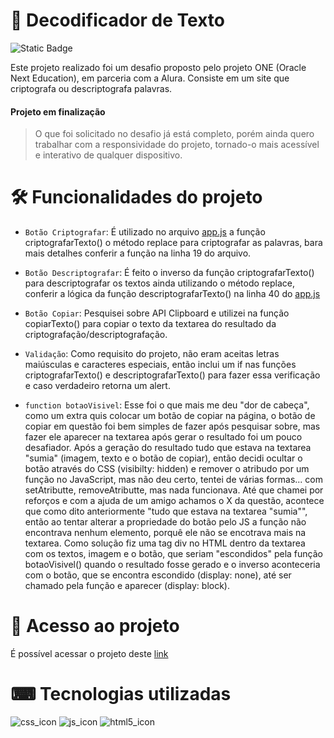 # 📃 Decodificador de Texto

![Static Badge](https://img.shields.io/badge/Status-Em%20Desenvolvimento-green)

Este projeto realizado foi um desafio proposto pelo projeto ONE (Oracle Next Education), em parceria com a Alura. Consiste em um site que criptografa ou descriptografa palavras.

<h4>Projeto em finalização</h4>

>O que foi solicitado no desafio já está completo, porém ainda quero trabalhar com a responsividade do projeto, tornado-o mais acessível e interativo de qualquer dispositivo.

# 🛠️ Funcionalidades do projeto
- `Botão Criptografar`: É utilizado no arquivo <a href="app.js">app.js</a> a função criptografarTexto() o método replace para criptografar as palavras, bara mais detalhes conferir a função na linha 19 do arquivo.

- `Botão Descriptografar`: É feito o inverso da função criptografarTexto() para descriptografar os textos ainda utilizando o método replace, conferir a lógica da função descriptografarTexto() na linha 40 do <a href="app.js">app.js</a>

- `Botão Copiar`: Pesquisei sobre API Clipboard e utilizei na função copiarTexto() para copiar o texto da textarea do resultado da criptografação/descriptografação.

- `Validação`: Como requisito do projeto, não eram aceitas letras maiúsculas e caracteres especiais, então inclui um if nas funções criptografarTexto() e descriptografarTexto() para fazer essa verificação e caso verdadeiro retorna um alert.

- `function botaoVisivel`: Esse foi o que mais me deu "dor de cabeça", como um extra quis colocar um botão de copiar na página, o botão de copiar em questão foi bem simples de fazer após pesquisar sobre, mas fazer ele aparecer na textarea após gerar o resultado foi um pouco desafiador. Após a geração do resultado tudo que estava na textarea "sumia" (imagem, texto e o botão de copiar), então decidi ocultar o botão através do CSS (visibilty: hidden) e remover o atribudo por um função no JavaScript, mas não deu certo, tentei de várias formas... com setAtributte, removeAtributte, mas nada funcionava. Até que chamei por reforços e com a ajuda de um amigo achamos o X da questão, acontece que como dito anteriormente "tudo que estava na textarea "sumia"", então ao tentar alterar a propriedade do botão pelo JS a função não encontrava nenhum elemento, porquê ele não se encotrava mais na textarea. Como solução fiz uma tag div no HTML dentro da textarea com os textos, imagem e o botão, que seriam "escondidos" pela função ‎botaoVisivel() quando o resultado fosse gerado e o inverso aconteceria com o botão, que se encontra escondido (display: none), até ser chamado pela função e aparecer (display: block).

# 🔗 Acesso ao projeto
É possível acessar o projeto deste <a href="https://decodificador-de-texto-one-iota.vercel.app">link</a>

# ⌨ Tecnologias utilizadas
![css_icon](https://github.com/user-attachments/assets/3a588f78-603c-4f80-a1c7-1582fb944da0)
![js_icon](https://github.com/user-attachments/assets/64fd497a-37fc-4509-8a90-15dcaa4a104a) 
![html5_icon](https://github.com/user-attachments/assets/25fb262c-4dbd-451c-9dd5-193e601e3b8a) 
